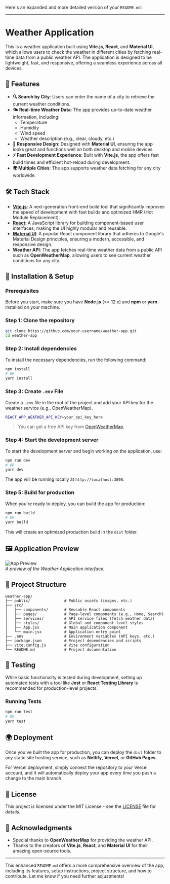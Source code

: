 Here's an expanded and more detailed version of your `README.md`:

---

# Weather Application

This is a weather application built using **Vite.js**, **React**, and **Material UI**, which allows users to check the weather in different cities by fetching real-time data from a public weather API. The application is designed to be lightweight, fast, and responsive, offering a seamless experience across all devices.

## 🌟 Features

- **🔍 Search by City**: Users can enter the name of a city to retrieve the current weather conditions.
- **🌤 Real-time Weather Data**: The app provides up-to-date weather information, including:
  - Temperature
  - Humidity
  - Wind speed
  - Weather description (e.g., clear, cloudy, etc.)
- **📱 Responsive Design**: Designed with **Material UI**, ensuring the app looks great and functions well on both desktop and mobile devices.
- **⚡ Fast Development Experience**: Built with **Vite.js**, the app offers fast build times and efficient hot-reload during development.
- **🌍 Multiple Cities**: The app supports weather data fetching for any city worldwide.

## 🛠 Tech Stack

- **[Vite.js](https://vitejs.dev/)**: A next-generation front-end build tool that significantly improves the speed of development with fast builds and optimized HMR (Hot Module Replacement).
- **[React](https://reactjs.org/)**: A JavaScript library for building component-based user interfaces, making the UI highly modular and reusable.
- **[Material UI](https://mui.com/)**: A popular React component library that adheres to Google's Material Design principles, ensuring a modern, accessible, and responsive design.
- **Weather API**: The app fetches real-time weather data from a public API such as **OpenWeatherMap**, allowing users to see current weather conditions for any city.

## 🚀 Installation & Setup

### Prerequisites

Before you start, make sure you have **Node.js** (>= 12.x) and **npm** or **yarn** installed on your machine.

### Step 1: Clone the repository

```bash
git clone https://github.com/your-username/weather-app.git
cd weather-app
```

### Step 2: Install dependencies

To install the necessary dependencies, run the following command:

```bash
npm install
# OR
yarn install
```

### Step 3: Create `.env` File

Create a `.env` file in the root of the project and add your API key for the weather service (e.g., OpenWeatherMap).

```bash
REACT_APP_WEATHER_API_KEY=your_api_key_here
```

> You can get a free API key from [OpenWeatherMap](https://openweathermap.org/appid).

### Step 4: Start the development server

To start the development server and begin working on the application, use:

```bash
npm run dev
# OR
yarn dev
```

The app will be running locally at `http://localhost:3000`.

### Step 5: Build for production

When you're ready to deploy, you can build the app for production:

```bash
npm run build
# OR
yarn build
```

This will create an optimized production build in the `dist` folder.

## 🖼 Application Preview

![App Preview](https://via.placeholder.com/1000x500)  
_A preview of the Weather Application interface._

## 📂 Project Structure

```plaintext
weather-app/
├── public/               # Public assets (images, etc.)
├── src/
│   ├── components/       # Reusable React components
│   ├── pages/            # Page-level components (e.g., Home, Search)
│   ├── services/         # API service files (fetch weather data)
│   ├── styles/           # Global and component-level styles
│   ├── App.jsx           # Main application component
│   └── main.jsx          # Application entry point
├── .env                  # Environment variables (API keys, etc.)
├── package.json          # Project dependencies and scripts
├── vite.config.js        # Vite configuration
└── README.md             # Project documentation
```

## 🧪 Testing

While basic functionality is tested during development, setting up automated tests with a tool like **Jest** or **React Testing Library** is recommended for production-level projects.

### Running Tests

```bash
npm run test
# OR
yarn test
```

## 🌍 Deployment

Once you've built the app for production, you can deploy the `dist` folder to any static site hosting service, such as **Netlify**, **Vercel**, or **GitHub Pages**.

For Vercel deployment, simply connect the repository to your Vercel account, and it will automatically deploy your app every time you push a change to the main branch.

## 📝 License

This project is licensed under the MIT License - see the [LICENSE](LICENSE) file for details.

## 🙌 Acknowledgments

- Special thanks to **OpenWeatherMap** for providing the weather API.
- Thanks to the creators of **Vite.js**, **React**, and **Material UI** for their amazing open-source tools.

---

This enhanced `README.md` offers a more comprehensive overview of the app, including its features, setup instructions, project structure, and how to contribute. Let me know if you need further adjustments!